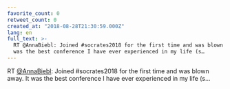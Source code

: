 ```yaml
---
favorite_count: 0
retweet_count: 0
created_at: "2018-08-28T21:30:59.000Z"
lang: en
full_text: >-
  RT @AnnaBiebl: Joined #socrates2018 for the first time and was blown away. It
  was the best conference I have ever experienced in my life (s…
---
```


RT [@AnnaBiebl](https://twitter.com/AnnaBiebl): Joined #socrates2018 for the
first time and was blown away. It was the best conference I have ever
experienced in my life (s…
